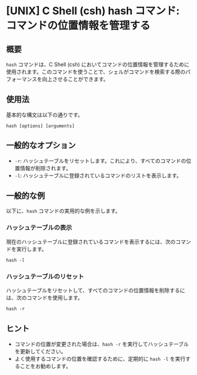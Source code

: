 # [UNIX] C Shell (csh) hash コマンド: コマンドの位置情報を管理する

## 概要
`hash` コマンドは、C Shell (csh) においてコマンドの位置情報を管理するために使用されます。このコマンドを使うことで、シェルがコマンドを検索する際のパフォーマンスを向上させることができます。

## 使用法
基本的な構文は以下の通りです。

```
hash [options] [arguments]
```

## 一般的なオプション
- `-r`: ハッシュテーブルをリセットします。これにより、すべてのコマンドの位置情報が削除されます。
- `-l`: ハッシュテーブルに登録されているコマンドのリストを表示します。

## 一般的な例
以下に、`hash` コマンドの実用的な例を示します。

### ハッシュテーブルの表示
現在のハッシュテーブルに登録されているコマンドを表示するには、次のコマンドを実行します。

```csh
hash -l
```

### ハッシュテーブルのリセット
ハッシュテーブルをリセットして、すべてのコマンドの位置情報を削除するには、次のコマンドを使用します。

```csh
hash -r
```

## ヒント
- コマンドの位置が変更された場合は、`hash -r` を実行してハッシュテーブルを更新してください。
- よく使用するコマンドの位置を確認するために、定期的に `hash -l` を実行することをお勧めします。